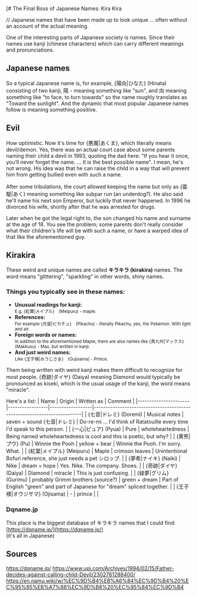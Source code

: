 [# The Final Boss of Japanese Names: Kira Kira
 
// Japanese names that have been made up to look unique ... often without an account of the actual meaning.

One of the interesting parts of Japanese society is names. Since their names use kanji (chinese characters) which can carry different meanings and pronunciations.

## Japanese names

So a typical Japanese name is, for example, {陽向|ひなた} (Hinata) consisting of two kanji, 陽 - meaning something like "sun", and 向 meaning something like "to face, to turn towards" so the name roughly translates as "Toward the sunlight". And the dynamic that most popular Japanese names follow is meaning something positive. 

## Evil

How optimistic. Now it's time for {悪魔|あくま}, which literally means devil/demon. Yes, there was an actual court case about some parents naming their child a devil in 1993, quoting the dad here: "If you hear it once, you’ll never forget the name. ... It is the best possible name". I mean, he's not wrong. His idea was that he can raise the child in a way that will prevent him from getting bullied even with such a name.

After some tribulations, the court allowed keeping the name but only as {亜駆|あく} meaning something like subpar run (an underdog?). He also said he'll name his next son Emperor, but luckily that never happened. In 1996 he divorced his wife, shortly after that he was arrested for drugs. 

Later when he got the legal right to, the son changed his name and surname at the age of 18. You see the problem; some parents don't really consider what their children's life will be with such a name, or have a warped idea of that like the aforementioned guy. 


## Kirakira

These weird and unique names are called **キラキラ (kirakira)** names. The word means "glittering", "sparkling" in other words, shiny names.  

### Things you typically see in these names:

- **Unusual readings for kanji:**<br>
  <small class="desc">E.g. {紅葉|メイプル}　(Meipuru) - maple.</small>
- **References:**<br>
  <small class="desc">For example {光宙|ピカチュ}　(Pikachu) - literally Pikachu, yes, the Pokemon. With light and air.</small>
- **Foreign words or names:**<br>
  <small class="desc">In addition to the aforementioned Maple, there are also names like {真九州|マックス}　(Makkusu) - Max, but written in kanji.</small>
- **And just weird names:**<br>
  <small class="desc">Like {王子様|おうじさま}　(Oujisama) - Prince.</small>

Them being written with weird kanji makes them difficult to recognize for most people. {奇跡|ダイヤ} (Daiya) meaning Diamond would typically be pronounced as kiseki, which is the usual usage of the kanji, the word means "miracle".

Here's a list:
| Name                 | Origin          | Written as      | Comment                                                                 |
|----------------------|-----------------|------------------|-------------------------------------------------------------------------|
| {七音|ドレミ} (Doremi)     | Musical notes   | seven + sound {七音|ドレミ}   | Do-re-mi ... I'd think of Ratatouille every time I'd speak to this person. |
| {一心|ピュア} (Pyua)       | Pure             | wholeheartedness        | Being named wholeheartedness is cool and this is poetic, but why?                                                                   |
| {黄熊|プウ} (Pu)           | Winnie the Pooh | yellow + bear    | Winnie the Pooh. I'm sorry. What.                                                       |
| {紅葉|メイプル} (Meipuru)   | Maple            | crimson leaves   | Unintentional Bofuri reference, she just needs a pet シロップ.             |
| {夢希|ナイキ} (Naiki)       | Nike                | dream + hope     | Yes. Nike. The company. Shoes.                                                                        |
| {奇跡|ダイヤ} (Daiya)       | Diamond                | miracle           | This is just confusing.                                                                         |
| {緑夢|グリム} (Gurimu)      | probably Grimm brothers (source?)            | green + dream    | Part of English "green" and part of Japanese for "dream" spliced together.                                                                          |
| {王子様|オウジサマ} (Ojisama) | -                | prince            |                                                                         |

### Dqname.jp

This place is the biggest database of キラキラ names that I could find:<br>
[https://dqname.jp/](https://dqname.jp/)<br>
(it's all in Japanese)



## Sources
https://dqname.jp/
https://www.upi.com/Archives/1994/02/15/Father-decides-against-calling-child-Devil/2302761288400/
https://en.namu.wiki/w/%EC%9D%B4%EB%A6%84%EC%9D%B4%20%EC%95%85%EB%A7%88%EC%9D%B8%20%EC%95%84%EC%9D%B4